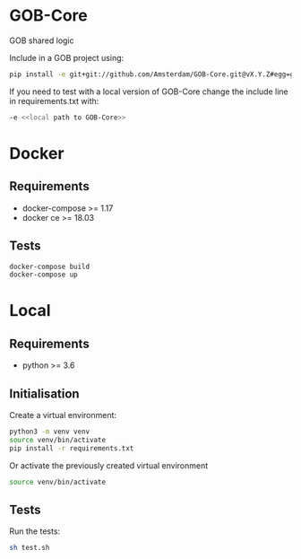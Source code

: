 # GOB-Core

GOB shared logic

Include in a GOB project using:

```bash
pip install -e git+git://github.com/Amsterdam/GOB-Core.git@vX.Y.Z#egg=gobcore
```

If you need to test with a local version of GOB-Core change the include line in 
requirements.txt with:

```bash
-e <<local path to GOB-Core>>
```

# Docker

## Requirements

* docker-compose >= 1.17
* docker ce >= 18.03

## Tests

```bash
docker-compose build
docker-compose up
```

# Local

## Requirements

* python >= 3.6
    
## Initialisation

Create a virtual environment:

```bash
python3 -m venv venv
source venv/bin/activate
pip install -r requirements.txt
```
    
Or activate the previously created virtual environment

```bash
source venv/bin/activate
```
    
## Tests

Run the tests:

```bash
sh test.sh
```
